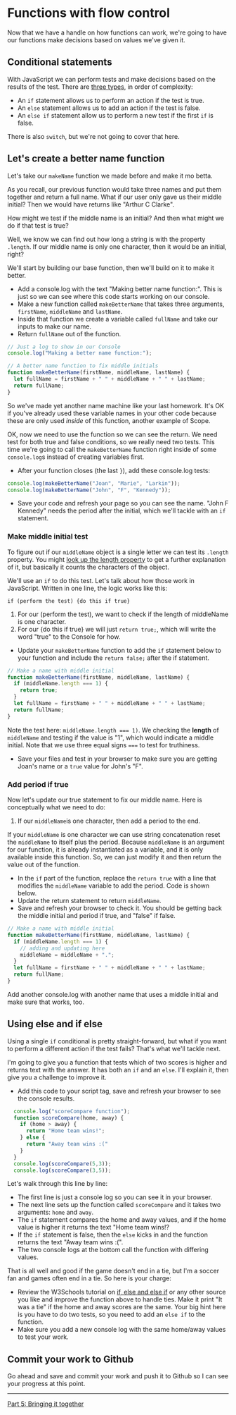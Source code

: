 # Functions with flow control

Now that we have a handle on how functions can work, we're going to have our functions make decisions based on values we've given it.

## Conditional statements

With JavaScript we can perform tests and make decisions based on the results of the test. There are [three types](https://www.w3schools.com/js/js_if_else.asp), in order of complexity:

- An `if` statement allows us to perform an action if the test is true.
- An `else` statement allows us to add an action if the test is false.
- An `else if` statement allow us to perform a new test if the first `if` is false.

There is also `switch`, but we're not going to cover that here.

## Let's create a better name function

Let's take our `makeName` function we made before and make it mo betta.

As you recall, our previous function would take three names and put them together and return a full name. What if our user only gave us their middle initial? Then we would have returns like "Arthur C Clarke".

How might we test if the middle name is an initial? And then what might we do if that test is true?

Well, we know we can find out how long a string is with the property `.length`. If our middle name is only one character, then it would be an initial, right?

We'll start by building our base function, then we'll build on it to make it better.

- Add a console.log with the text "Making better name function:". This is just so we can see where this code starts working on our console.
- Make a new function called `makeBetterName` that takes three arguments, `firstName`, `middleName` and `lastName`.
- Inside that function we create a variable called `fullName` and take our inputs to make our name.
- Return `fullName` out of the function.

```js
// Just a log to show in our Console
console.log("Making a better name function:");

// A better name function to fix middle initials
function makeBetterName(firstName, middleName, lastName) {
  let fullName = firstName + " " + middleName + " " + lastName;
  return fullName;
}
```

So we've made yet another name machine like your last homework. It's OK if you've already used these variable names in your other code because these are only used _inside_ of this function, another example of Scope.

OK, now we need to use the function so we can see the return. We need test for both true and false conditions, so we really need two tests. This time we're going to call the `makeBetterName` function right inside of some `console.log`s instead of creating variables first.

- After your function closes (the last `}`), add these console.log tests:

```js
console.log(makeBetterName("Joan", "Marie", "Larkin"));
console.log(makeBetterName("John", "F", "Kennedy"));
```

- Save your code and refresh your page so you can see the name. "John F Kennedy" needs the period after the initial, which we'll tackle with an `if` statement.

### Make middle initial test

To figure out if our `middleName` object is a single letter we can test its `.length` property. You might [look up the length property](https://www.google.com/search?q=javascript+length+property&oq=javascript+length+prop) to get a further explanation of it, but basically it counts the characters of the object.

We'll use an `if` to do this test. Let's talk about how those work in JavaScript. Written in one line, the logic works like this:

`if (perform the test) {do this if true}`

1. For our (perform the test), we want to check if the length of middleName is one character.
2. For our {do this if true} we will just `return true;`, which will write the word "true" to the Console for how.

- Update your `makeBetterName` function to add the `if` statement below to your  function and include the `return false;` after the if statement.

```js
// Make a name with middle initial
function makeBetterName(firstName, middleName, lastName) {
  if (middleName.length === 1) {
    return true;
  }
  let fullName = firstName + " " + middleName + " " + lastName;
  return fullName;
}
```

Note the test here: `middleName.length === 1)`. We checking the **length** of `middleName` and testing if the value is "1", which would indicate a middle initial. Note that we use three equal signs `===` to test for truthiness.

- Save your files and test in your browser to make sure you are getting Joan's name or a `true` value for John's "F".

### Add period if true

Now let's update our true statement to fix our middle name. Here is conceptually what we need to do:

1. If our `middleName`is one character, then add a period to the end.

If your `middleName` is one character we can use string concatenation reset the `middleName` to itself plus the period. Because `middleName` is an argument for our function, it is already instantiated as a variable, and it is only available inside this function. So, we can just modify it and then return the value out of the function.

- In the `if` part of the function, replace the `return true` with a line that modifies the `middleName` variable to add the period. Code is shown below.
- Update the return statement to return `middleName`.
- Save and refresh your browser to check it. You should be getting back the middle initial and period if true, and "false" if false.

```js
// Make a name with middle initial
function makeBetterName(firstName, middleName, lastName) {
  if (middleName.length === 1) {
    // adding and updating here
    middleName = middleName + ".";
  }
  let fullName = firstName + " " + middleName + " " + lastName;
  return fullName;
}
```

Add another console.log with another name that uses a middle initial and make sure that works, too.

## Using else and if else

Using a single `if` conditional is pretty straight-forward, but what if you want to perform a different action if the test fails? That's what we'll tackle next.

I'm going to give you a function that tests which of two scores is higher and returns text with the answer. It has both an `if` and an `else`. I'll explain it, then give you a challenge to improve it.

- Add this code to your script tag, save and refresh your browser to see the console results. 

```js
  console.log("scoreCompare function");
  function scoreCompare(home, away) {
    if (home > away) {
      return "Home team wins!";
    } else {
      return "Away team wins :("
    }
  }
  console.log(scoreCompare(5,3));
  console.log(scoreCompare(3,5));
```

Let's walk through this line by line:

- The first line is just a console log so you can see it in your browser.
- The next line sets up the function called `scoreCompare` and it takes two arguments: `home` and `away`.
- The `if` statement compares the home and away values, and if the home value is higher it returns the text "Home team wins!?
- If the `if` statement is false, then the `else` kicks in and the function returns the text "Away team wins :(".
- The two console logs at the bottom call the function with differing values.

That is all well and good if the game doesn't end in a tie, but I'm a soccer fan and games often end in a tie. So here is your charge:

- Review the W3Schools tutorial on [if, else and else if](https://www.w3schools.com/js/js_if_else.asp) or any other source you like and improve the function above to handle ties. Make it print "It was a tie" if the home and away scores are the same. Your big hint here is you have to do two tests, so you need to add an `else if` to the function.
- Make sure you add a new console log with the same home/away values to test your work.

## Commit your work to Github

Go ahead and save and commit your work and push it to Github so I can see your progress at this point.

---

[Part 5: Bringing it together](js-class-05.md)
